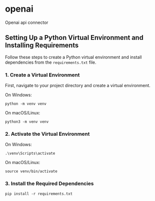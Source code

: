 # openai

Openai api connector

## Setting Up a Python Virtual Environment and Installing Requirements

Follow these steps to create a Python virtual environment and install dependencies from the `requirements.txt` file.

### 1. Create a Virtual Environment

First, navigate to your project directory and create a virtual environment.

On Windows:

`python -m venv venv`

On macOS/Linux:

`python3 -m venv venv`

### 2. Activate the Virtual Environment

On Windows:

`.\venv\Scripts\activate`

On macOS/Linux:

`source venv/bin/activate`

### 3. Install the Required Dependencies

`pip install -r requirements.txt`